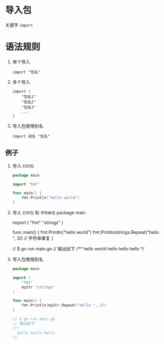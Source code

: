 # 导入包
关键字 `import`

# 语法规则
1. 单个导入 
    ```shell
    import "包名"
    ``` 
2. 多个导入
    ```shell
    import (
        "包名1"
        "包名2"
        "包名3"
        ...
    )
    ```
3. 导入包使用别名
   ```shell
   import 别名 "包名"
   ```
   
## 例子
1. 导入 `打印包`
    ```go
    package main

    import "fmt"
    
    func main() {
        fmt.Println("hello world")
    }
    ```
2. 导入 `打印包` 和 `字符串包`
    package main
    
    import (
        "fmt"
        "strings"
    )
    
    func main() {
        fmt.Println("hello world")
        fmt.Println(strings.Repeat("hello ", 3))   // 字符串重复
    }
    
    // $ go run main.go
    // 输出如下
    /**
        hello world
        hello hello hello
    */
   
3. 导入包使用别名
   ```go
   package main
   
   import (
       "fmt"
       myStr "strings"
   )
   
   func main() {
       fmt.Println(myStr.Repeat("hello ", 3))
   }
   
   // $ go run main.go
   // 输出如下
   /**
     hello hello hello
   */
   ```